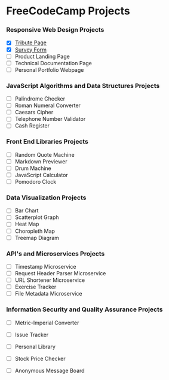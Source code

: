 # FreeCodeCamp Projects


### Responsive Web Design Projects
- [x] [Tribute Page](http://www.fcc_haile_selassie_tribute.surge.sh/) 
- [x] [Survey Form](http://www.gettingtoknowyouformfcc.surge.sh/)
- [ ] Product Landing Page
- [ ] Technical Documentation Page
- [ ] Personal Portfolio Webpage

### JavaScript Algorithms and Data Structures Projects
- [ ] Palindrome Checker
- [ ] Roman Numeral Converter
- [ ] Caesars Cipher
- [ ] Telephone Number Validator
- [ ] Cash Register

### Front End Libraries Projects
- [ ] Random Quote Machine
- [ ] Markdown Previewer
- [ ] Drum Machine
- [ ] JavaScript Calculator
- [ ] Pomodoro Clock

### Data Visualization Projects
- [ ] Bar Chart
- [ ] Scatterplot Graph
- [ ] Heat Map
- [ ] Choropleth Map
- [ ] Treemap Diagram

### API's and Microservices Projects
- [ ] Timestamp Microservice
- [ ] Request Header Parser Microservice
- [ ] URL Shortener Microservice
- [ ] Exercise Tracker
- [ ] File Metadata Microservice

### Information Security and Quality Assurance Projects
- [ ] Metric-Imperial Converter
- [ ] Issue Tracker
- [ ] Personal Library
- [ ] Stock Price Checker
- [ ] Anonymous Message Board

